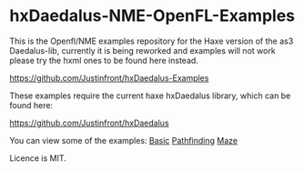 hxDaedalus-NME-OpenFL-Examples
==============================

This is the Openfl/NME examples repository for the Haxe version of the as3 Daedalus-lib, currently it is being reworked and examples will not work please try the hxml ones to be found here instead.

https://github.com/Justinfront/hxDaedalus-Examples

These examples require the current haxe hxDaedalus library, which can be found here:

https://github.com/Justinfront/hxDaedalus

You can view some of the examples:
[Basic](http://rawgit.com/Justinfront/hxDaedalus-Examples/master/hxDaedalus-Examples/web/DaedalusBasic.html)
[Pathfinding](http://rawgit.com/Justinfront/hxDaedalus-Examples/master/hxDaedalus-Examples/web/DaedalusPathfinding.html)
[Maze](http://rawgit.com/Justinfront/hxDaedalus-Examples/master/hxDaedalus-Examples/web/GridMazeDemo.html)

Licence is MIT.

